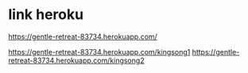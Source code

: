 # link heroku

https://gentle-retreat-83734.herokuapp.com/

https://gentle-retreat-83734.herokuapp.com/kingsong1
https://gentle-retreat-83734.herokuapp.com/kingsong2